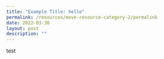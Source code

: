 ```yaml
---
title: "Example Title: hello"
permalink: /resources/move-resource-category-2/permalink
date: 2022-03-30
layout: post
description: ""
---
```

test
